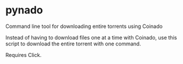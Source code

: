 # pynado
Command line tool for downloading entire torrents using Coinado

Instead of having to download files one at a time with Coinado, use this script to download the entire torrent with one command.

Requires Click.

